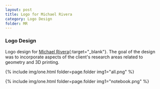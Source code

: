 ```yaml
---
layout: post
title: Logo for Michael Rivera
category: Logo Design
folder: MR
---
```

### Logo Design
Logo design for [Michael Rivera](https://mikeriv.com/ "Michael's Homepage"){:target="_blank"}. The goal of the design was to incorporate aspects of the client's research areas related to geometry and 3D printing.

{% include img/one.html
   folder=page.folder
   img1="all.png"  %}

{% include img/one.html
  folder=page.folder
  img1="notebook.png"  %}

